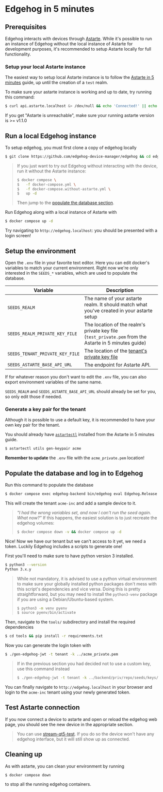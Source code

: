 <!---
  Copyright 2023-2024 SECO Mind Srl

  SPDX-License-Identifier: Apache-2.0
-->

# Edgehog in 5 minutes

## Prerequisites

Edgehog interacts with devices through [Astarte](https://github.com/astarte-platform/astarte).
While it's possible to run an instance of Edgehog without the local instance of Astarte for development purposes,
it's recommended to setup Astarte locally for full functionality.

### Setup your local Astarte instance

The easiest way to setup local Astarte instance is to follow the [Astarte in 5 minutes](https://docs.astarte-platform.org/astarte/latest/010-astarte_in_5_minutes.html) guide, up until the creation of a `test` realm.

To make sure your astarte instance is working and up to date, try running this command:

```sh
$ curl api.astarte.localhost &> /dev/null && echo 'Connected!' || echo 'Astarte is unreachable'
```

If you get "Astarte is unreachable", make sure your running astarte version is >= v1.1.0

## Run a local Edgehog instance

To setup edgehog, you must first clone a copy of edgehog locally

```sh
$ git clone https://github.com/edgehog-device-manager/edgehog && cd edgehog
```

> If you just want to try out Edgehog without interacting with the device, run it without the Astarte instance:
>
> ```sh
> $ docker compose \
> $   -f docker-compose.yml \
> $   -f docker-compose.without-astarte.yml \
> $   up -d
> ```
>
> Then jump to the [populate the database section](#populate-the-database-and-log-in-to-edgehog).

Run Edgehog along with a local instance of Astarte with

```sh
$ docker compose up -d
```

Try navigating to `http://edgehog.localhost`: you should be presented with a login screen!

## Setup the environment

Open the `.env` file in your favorite text editor.
Here you can edit docker's variables to match your current environment.
Right now we're only interested in the `SEEDS_*` variables, which are used to populate the database.

| Variable                        | Description                                                                                           |
| ------------------------------- | ----------------------------------------------------------------------------------------------------- |
| `SEEDS_REALM`                   | The name of your astarte realm. It should match what you've created in your astarte setup             |
| `SEEDS_REALM_PRIVATE_KEY_FILE`  | The location of the realm's private key file (`test_private.pem` from the Astarte in 5 minutes guide) |
| `SEEDS_TENANT_PRIVATE_KEY_FILE` | The location of the [tenant's private key file](#generate-a-key-pair-for-the-tenant)                  |
| `SEEDS_ASTARTE_BASE_API_URL`    | The endpoint for Astarte API.                                                                         |

If for whatever reason you don't want to edit the `.env` file, you can also export
environment variables of the same name.

`SEEDS_REALM` and `SEEDS_ASTARTE_BASE_API_URL` should already be set for you, so only edit those if
needed.

### Generate a key pair for the tenant

Although it is possible to use a default key, it is recommended to have your own key pair for the
tenant.

You should already have [`astartectl`](https://github.com/astarte-platform/astartectl#installation)
installed from the Astarte in 5 minutes guide.

```sh
$ astartectl utils gen-keypair acme
```

**Remember to update** the `.env` file with the `acme_private.pem` location!

## Populate the database and log in to Edgehog

Run this command to populate the database

```sh
$ docker compose exec edgehog-backend bin/edgehog eval Edgehog.Release.seed
```

This will create the tenant `acme-inc` and add a sample device to it.

> _"I had the wrong variables set, and now I can't run the seed again. What now?"_
> If this happens, the easiest solution is to just recreate the edgehog volumes:
>
> ```sh
> $ docker compose down -v && docker compose up -d
> ```

Nice! Now we have our tenant but we can't access to it yet, we need a token.
Luckily Edgehog includes a scripts to generate one!

First you'll need to make sure to have python version 3 installed.

```sh
$ python3 --version
Python 3.x.y
```

> While not mandatory, it is advised to use a python virtual environment to make sure your
> globally installed python packages don't mess with this script's dependencies and vice versa.
> Doing this is pretty straightforward, but you may need to install the `python3-venv` package if
> you are using a Debian/Ubuntu-based system.
>
> ```sh
> $ python3 -m venv pyenv
> $ source pyenv/bin/activate
> ```

Then, navigate to the `tools/` subdirectory and install the required dependencies

```sh
$ cd tools && pip install -r requirements.txt
```

Now you can generate the login token with

```sh
$ ./gen-edgehog-jwt -t tenant -k ../acme_private.pem
```

> If in the previous section you had decided not to use a custom key, use this command instead
>
> ```sh
> $ ./gen-edgehog-jwt -t tenant -k ../backend/priv/repo/seeds/keys/tenant_private.pem
> ```

You can finally navigate to `http://edgehog.localhost` in your browser and login to the
`acme-inc` tenant using your newly generated token.

## Test Astarte connection

If you now connect a device to astarte and open or reload the edgehog web page,
you should see the new device in the appropriate section.

> You can use [stream-qt5-test](https://docs.astarte-platform.org/astarte/latest/010-astarte_in_5_minutes.html#stream-data).
> If you do so the device won't have any edgehog interface, but it will still show up as connected.

## Cleaning up

As with astarte, you can clean your environment by running

```sh
$ docker compose down
```

to stop all the running edgehog containers.
